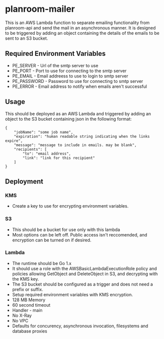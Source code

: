 # planroom-mailer
This is an AWS Lambda function to separate emailing functionality from planroom-api and send the mail in an asynchronous manner.
It is designed to be triggered by adding an object containing the details of the emails to be sent to an S3 bucket.

## Required Environment Variables
- PE_SERVER   - Url of the smtp server to use
- PE_PORT     - Port to use for connecting to the smtp server
- PE_EMAIL    - Email addreess to use to login to smtp server
- PE_PASSWORD - Password to use for connecting to smtp server
- PE_ERROR    - Email address to notify when emails aren't successful

## Usage
This should be deployed as an AWS Lambda and triggered by adding an object to the S3 bucket containing json in the following format:
```
{
    "jobName": "some job name",
    "expiration": "human readable string indicating when the links expire",
    "message": "message to include in emails. may be blank",
    "recipients": [
        "to": "email address",
        "link": "link for this recipient"
    ] 
}
```

## Deployment
### KMS
- Create a key to use for encrypting environment variables.
### S3
- This should be a bucket for use only with this lambda
- Most options can be left off.  Public access isn't reccomended, and encryption can be turned on if desired.
### Lambda
- The runtime should be Go 1.x
- It should use a role with the AWSBasicLambdaExecutionRole policy and policies allowing GetObject and DeleteObject in S3, and decrypting with the KMS key.
- The S3 bucket should be configured as a trigger and does not need a prefix or suffix.
- Setup required environment variables with KMS encryption.
- 128 MB Memory
- 60 second timeout
- Handler - main
- No X-Ray
- No VPC
- Defaults for concurency, asynchronous invocation, filesystems and database proxies
